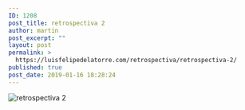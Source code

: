 ```yaml
---
ID: 1208
post_title: retrospectiva 2
author: martin
post_excerpt: ""
layout: post
permalink: >
  https://luisfelipedelatorre.com/retrospectiva/retrospectiva-2/
published: true
post_date: 2019-01-16 18:28:24
---
```

<p><img src="https://luisfelipedelatorre.com/wp-content/uploads/2019/01/retrospectiva-2.jpg" alt="retrospectiva 2"/></p>